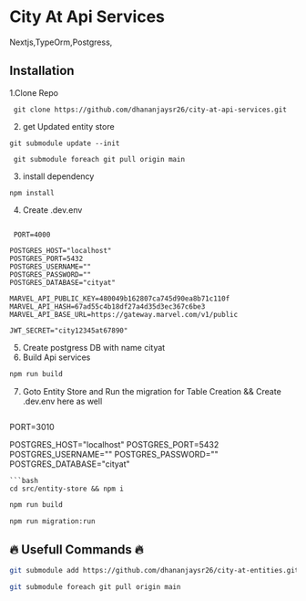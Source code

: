 # City At Api Services
Nextjs,TypeOrm,Postgress,


## Installation
1.Clone Repo
```
 git clone https://github.com/dhananjaysr26/city-at-api-services.git
```
2. get Updated entity store
```
git submodule update --init
``` 
```
 git submodule foreach git pull origin main
```
3. install dependency
```
npm install 
```

4. Create .dev.env
```

 PORT=4000

POSTGRES_HOST="localhost"
POSTGRES_PORT=5432
POSTGRES_USERNAME=""
POSTGRES_PASSWORD=""
POSTGRES_DATABASE="cityat"

MARVEL_API_PUBLIC_KEY=480049b162807ca745d90ea8b71c110f
MARVEL_API_HASH=67ad55c4b18df27a4d35d3ec367c6be3
MARVEL_API_BASE_URL=https://gateway.marvel.com/v1/public

JWT_SECRET="city12345at67890"
```
5. Create postgress DB with name cityat
6. Build Api services
```bash
npm run build
```
7. Goto Entity Store and Run the migration for Table Creation && Create .dev.env here as well
   ```bash
PORT=3010

POSTGRES_HOST="localhost"
POSTGRES_PORT=5432
POSTGRES_USERNAME=""
POSTGRES_PASSWORD=""
POSTGRES_DATABASE="cityat"
```
```bash
cd src/entity-store && npm i
```
```bash
npm run build
```
```bash
npm run migration:run
```
## 🔥 Usefull Commands 🔥
```bash
git submodule add https://github.com/dhananjaysr26/city-at-entities.git ./src/entity-store
```
```bash
git submodule foreach git pull origin main
```